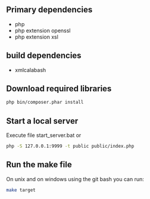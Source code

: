 ## Primary dependencies

- php
- php extension openssl
- php extension xsl

## build dependencies

- xmlcalabash

## Download required libraries

```bash
php bin/composer.phar install
```

## Start a local server

Execute file start_server.bat or

```bash
php -S 127.0.0.1:9999 -t public public/index.php
```

## Run the make file

On unix and on windows using the git bash you can run:

```bash
make target
```
